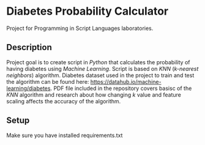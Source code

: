 # Diabetes Probability Calculator
Project for Programming in Script Languages laboratories.

## Description
Project goal is to create script in _Python_ that calculates the probability of having diabetes using _Machine Learning_.
Script is based on _KNN_ (_k-nearest neighbors_) algorithm.
Diabetes dataset used in the project to train and test the algorithm can be found here: https://datahub.io/machine-learning/diabetes.
PDF file included in the repository covers basisc of the _KNN_ algorithm and research about how changing _k_ value and feature scaling affects the accuracy of the algorithm.

## Setup
Make sure you have installed requirements.txt
